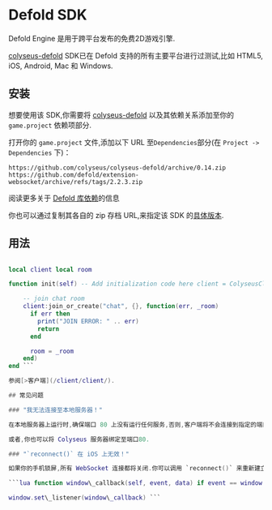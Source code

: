 # Defold SDK

Defold Engine 是用于跨平台发布的免费2D游戏引擎.

[colyseus-defold](https://github.com/colyseus/colyseus-defold) SDK已在 Defold 支持的所有主要平台进行过测试,比如 HTML5, iOS,  Android, Mac 和 Windows.

## 安装

想要使用该 SDK,你需要将 [colyseus-defold](https://github.com/colyseus/colyseus-defold) 以及其依赖关系添加至你的 `game.project` 依赖项部分.

打开你的 `game.project` 文件,添加以下 URL 至`Dependencies`部分(在 `Project -> Dependencies` 下)：

    https://github.com/colyseus/colyseus-defold/archive/0.14.zip
    https://github.com/defold/extension-websocket/archive/refs/tags/2.2.3.zip

阅读更多关于 [Defold 库依赖](http://www.defold.com/manuals/libraries/)的信息

你也可以通过复制其各自的 zip 存档 URL,来指定该 SDK 的[具体版本](https://github.com/colyseus/colyseus-defold/releases).

## 用法

```lua local ColyseusClient = require "colyseus.client"

local client local room

function init(self) -- Add initialization code here client = ColyseusClient.new("ws://localhost:2567")

    -- join chat room
    client:join_or_create("chat", {}, function(err, _room)
      if err then
        print("JOIN ERROR: " .. err)
        return
      end

      room = _room
    end)
end ```

参阅[>客户端](/client/client/).

## 常见问题

### "我无法连接至本地服务器！"

在本地服务器上运行时,确保端口 80 上没有运行任何服务,否则,客户端将不会连接到指定的端口号.

或者,你也可以将 Colyseus 服务器绑定至端口80.

### "`reconnect()` 在 iOS 上无效！"

如果你的手机锁屏,所有 WebSocket 连接都将关闭.你可以调用 `reconnect()` 来重新建立进程,这需要对 iOS 采取以下解决办法：

```lua function window\_callback(self, event, data) if event == window.WINDOW\_EVENT\_FOCUS\_GAINED then -- iOS workaround to re-active WebSocket connection after phone is unlocked room:send("whatever") end end

window.set\_listener(window\_callback) ```
